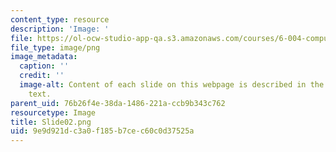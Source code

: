 ```yaml
---
content_type: resource
description: 'Image: '
file: https://ol-ocw-studio-app-qa.s3.amazonaws.com/courses/6-004-computation-structures-spring-2017/9e9d921dc3a0f185b7cec60c0d37525a_Slide02.png
file_type: image/png
image_metadata:
  caption: ''
  credit: ''
  image-alt: Content of each slide on this webpage is described in the surrounding
    text.
parent_uid: 76b26f4e-38da-1486-221a-ccb9b343c762
resourcetype: Image
title: Slide02.png
uid: 9e9d921d-c3a0-f185-b7ce-c60c0d37525a
---
```

